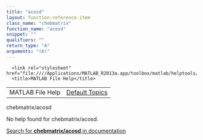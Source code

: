 ```yaml
---
title: "acosd"
layout: function-reference-item
class_name: "chebmatrix"
function_name: "acosd"
snippet: ""
qualifiers: ""
return_type: "A"
arguments: "(A)"
---
```


<html>
   <head>
      <meta http-equiv="Content-Type" content="text/html; charset=utf-8">
   
      <link rel="stylesheet" href="file:////Applications/MATLAB_R2013a.app/toolbox/matlab/helptools/private/helpwin.css">
      <title>MATLAB File Help</title>
   </head>
   <body>
      <!--Single-page help-->
      <table border="0" cellspacing="0" width="100%">
         <tr class="subheader">
            <td class="headertitle">MATLAB File Help</td>
            <td class="subheader-right"><a href="matlab:helpwin">Default Topics</a></td>
         </tr>
      </table>
      <div class="title">chebmatrix/acosd</div>
      <!--No help found-->
      <p>No help found for <span class="helptopic">chebmatrix/acosd</span>.
      </p>
      <p><a href="matlab:docsearch('chebmatrix/acosd')">
            Search for <b>chebmatrix/acosd</b> in documentation
            </a></p>
   </body>
</html>
